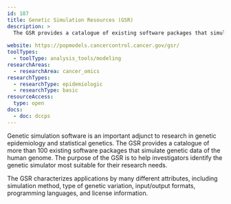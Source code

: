 ```yaml
---
id: 187
title: Genetic Simulation Resources (GSR)
description: >
  The GSR provides a catalogue of existing software packages that simulate genetic data of the human genome. 
    
website: https://popmodels.cancercontrol.cancer.gov/gsr/
toolTypes:
  - toolType: analysis_tools/modeling
researchAreas:
  - researchArea: cancer_omics
researchTypes:
  - researchType: epidemiologic
  - researchType: basic
resourceAccess:
  type: open
docs:
  - doc: dccps
---
```

Genetic simulation software is an important adjunct to research in genetic epidemiology and statistical genetics. The GSR provides a catalogue of more than 100 existing software packages that simulate genetic data of the human genome. The purpose of the GSR is to help investigators identify the genetic simulator most suitable for their research needs. 

The GSR characterizes applications by many different attributes, including simulation method, type of genetic variation, input/output formats, programming languages, and license information.